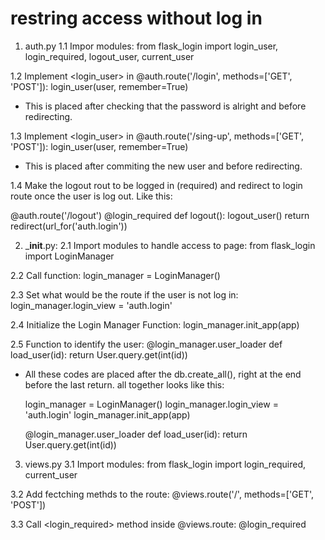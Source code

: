 # restring access without log in

1. auth.py
1.1 Impor modules:
from flask_login import login_user, login_required, logout_user, current_user

1.2 Implement <login_user> in @auth.route('/login', methods=['GET', 'POST']):
                login_user(user, remember=True)
* This is placed after checking that the password is alright and before redirecting.

1.3 Implement <login_user> in @auth.route('/sing-up', methods=['GET', 'POST']):
                login_user(user, remember=True)
* This is placed after commiting the new user and before redirecting.

1.4 Make the logout rout to be logged in (required) and redirect to login route once the user is log out. Like this:

@auth.route('/logout')
@login_required
def logout():
    logout_user()
    return redirect(url_for('auth.login'))


2. ___init__.py:
2.1 Import modules to handle access to page:
from flask_login import LoginManager

2.2 Call <LogingManager> function:
    login_manager = LoginManager()

2.3 Set what would be the route if the user is not log in:
    login_manager.login_view = 'auth.login'

2.4 Initialize the Login Manager Function:
    login_manager.init_app(app)

2.5 Function to identify the user:
    @login_manager.user_loader
    def load_user(id):
        return User.query.get(int(id))


* All these codes are placed after the db.create_all(), right at the end before the last return. all together looks like this:

    login_manager = LoginManager()
    login_manager.login_view = 'auth.login'
    login_manager.init_app(app)

    @login_manager.user_loader
    def load_user(id):
        return User.query.get(int(id))

3. views.py
3.1 Import modules:
from flask_login import login_required, current_user

3.2 Add fectching methds to the route:
@views.route('/', methods=['GET', 'POST'])

3.3 Call <login_required> method inside @views.route:
@login_required
